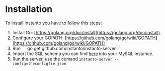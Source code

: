 # Installation

To install Instanto you have to follow this steps:

1. Install Go: [https://golang.org/doc/install](https://golang.org/doc/install)
2. Configure your GOPATH: [https://github.com/golang/go/wiki/GOPATH](https://github.com/golang/go/wiki/GOPATH)
3. Run ````go get github.com/instanto/instanto-server```
4. Import the SQL schema you can find [here](https://github.com/instanto/instanto-tools/blob/master/schema.sql) into your MySQL instance.
5. Run the server, use the comand ```ìnstanto-server --config=theconfigfie.json```
